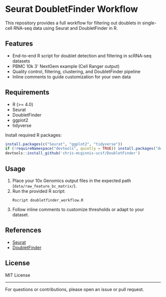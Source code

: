 # Seurat DoubletFinder Workflow

This repository provides a full workflow for filtering out doublets in single-cell RNA-seq data using Seurat and DoubletFinder in R.

## Features

- End-to-end R script for doublet detection and filtering in scRNA-seq datasets
- PBMC 10k 3' NextGem example (Cell Ranger output)
- Quality control, filtering, clustering, and DoubletFinder pipeline
- Inline comments to guide customization for your own data

## Requirements

- R (>= 4.0)
- Seurat
- DoubletFinder
- ggplot2
- tidyverse

Install required R packages:
```r
install.packages(c("Seurat", "ggplot2", "tidyverse"))
if (!requireNamespace("devtools", quietly = TRUE)) install.packages("devtools")
devtools::install_github('chris-mcginnis-ucsf/DoubletFinder')
```

## Usage

1. Place your 10x Genomics output files in the expected path (`data/raw_feature_bc_matrix/`).
2. Run the provided R script:
   ```
   Rscript doubletfinder_workflow.R
   ```
3. Follow inline comments to customize thresholds or adapt to your dataset.

## References

- [Seurat](https://satijalab.org/seurat/)
- [DoubletFinder](https://github.com/chris-mcginnis-ucsf/DoubletFinder)

## License

MIT License

---

For questions or contributions, please open an issue or pull request.